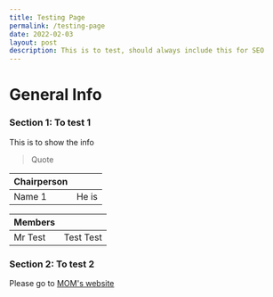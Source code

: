```yaml
---
title: Testing Page
permalink: /testing-page
date: 2022-02-03
layout: post
description: This is to test, should always include this for SEO
---
```

# General Info
### Section 1: To test 1

This is to show the info

> Quote

| Chairperson | |
| ------------ | ---------- |
| Name 1     | He is      |

| Members    | |
| ----------- | ----------- |
| Mr Test     | Test Test |

### Section 2: To test 2

Please go to [MOM's website](https://www.mom.gov.sg/)

